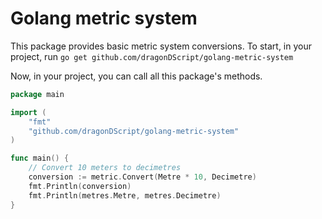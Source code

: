 # Golang metric system

This package provides basic metric system conversions.
To start, in your project, run `go get github.com/dragonDScript/golang-metric-system`

Now, in your project, you can call all this package's methods.

```go
package main

import (
    "fmt"
    "github.com/dragonDScript/golang-metric-system"
)

func main() {
    // Convert 10 meters to decimetres
    conversion := metric.Convert(Metre * 10, Decimetre)
    fmt.Println(conversion)
    fmt.Println(metres.Metre, metres.Decimetre)
}

```
